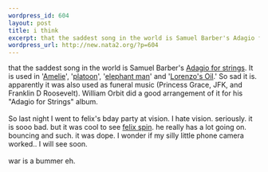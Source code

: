 ```yaml
--- 
wordpress_id: 604
layout: post
title: i think
excerpt: that the saddest song in the world is Samuel Barber's Adagio for strings. It is used in 'Amelie', 'platoon', 'elephant man' and 'Lorenzo's ...
wordpress_url: http://new.nata2.org/?p=604
---
```

that the saddest song in the world is Samuel Barber's <a href="http://www.artsworld.com/music-dance/works/a-c/adagio-for-strings-samuel-barber.html">Adagio for strings</a>. It is used in '<a href="http://us.imdb.com/Title?0211915">Amelie</a>', '<a href="">platoon</a>', '<a href="http://us.imdb.com/Title?0080678">elephant man</a>' and '<a href="http://us.imdb.com/Title?0104756">Lorenzo's Oil</a>.' So sad it is. apparently it was also used as funeral music (Princess Grace, JFK, and Franklin D Roosevelt). William Orbit did a good arrangement of it for his "Adagio for Strings" album. <br/><br/>So last night I went to felix's bday party at vision. I hate vision. seriously. it is sooo bad. but it was cool to see <a href="http://nata2.info/pictures/misc/phone_camera/2157955332.jpg">felix spin</a>. he really has a lot going on. bouncing and such. it was dope. I wonder if my silly little phone camera worked.. I will see soon. <br/><br/>war is a bummer eh. 
